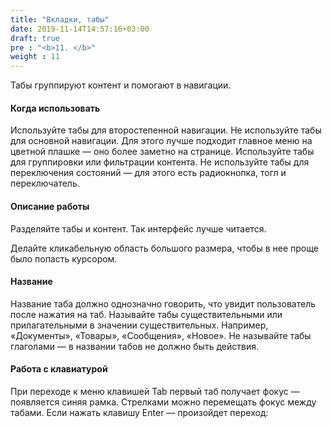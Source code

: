 ```yaml
---
title: "Вкладки, табы"
date: 2019-11-14T14:57:16+03:00
draft: true
pre : "<b>11. </b>"
weight : 11
---
```


Табы группируют контент и помогают в навигации.

#### Когда использовать
Используйте табы для второстепенной навигации.
Не используйте табы для основной навигации. Для этого лучше подходит главное меню на цветной плашке — оно более заметно на странице.
Используйте табы для группировки или фильтрации контента.
Не используйте табы для переключения состояний — для этого есть радиокнопка, тогл и переключатель.

#### Описание работы
Разделяйте табы и контент. Так интерфейс лучше читается.

Делайте кликабельную область большого размера, чтобы в нее проще было попасть курсором.

#### Название
Название таба должно однозначно говорить, что увидит пользователь после нажатия на таб.
Называйте табы существительными или прилагательными в значении существительных. Например, «Документы», «Товары», «Сообщения», «Новое».
Не называйте табы глаголами — в названии табов не должно быть действия.

#### Работа с клавиатурой
При переходе к меню клавишей Tab первый таб получает фокус — появляется синяя рамка. Стрелками можно перемещать фокус между табами. Если нажать клавишу Enter — произойдет переход:


